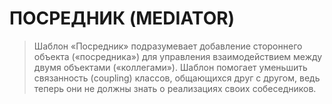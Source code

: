 # ПОСРЕДНИК (MEDIATOR)

> Шаблон «Посредник» подразумевает добавление стороннего объекта
> («посредника») для управления взаимодействием между двумя объектами
> («коллегами»). Шаблон помогает уменьшить связанность (coupling)
> классов, общающихся друг с другом, ведь теперь они не должны знать
> о реализациях своих собеседников.